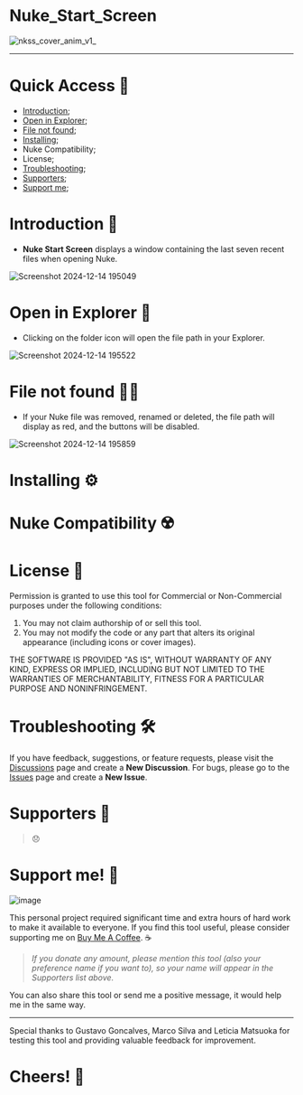 # Nuke_Start_Screen
![nkss_cover_anim_v1_](https://github.com/user-attachments/assets/8a543507-4f7a-463a-8369-ceb1fb12b58c)

---

# Quick Access 🔗
- [Introduction](https://github.com/danilodelucio/Nuke_Start_Screen?tab=readme-ov-file#introduction-);
- [Open in Explorer](https://github.com/danilodelucio/Nuke_Start_Screen?tab=readme-ov-file#open-in-explorer-);
- [File not found](https://github.com/danilodelucio/Nuke_Start_Screen?tab=readme-ov-file#file-not-found-%EF%B8%8F);
- [Installing](https://github.com/danilodelucio/Nuke_Start_Screen?tab=readme-ov-file#installing-%EF%B8%8F);
- Nuke Compatibility;
- License;
- [Troubleshooting](https://github.com/danilodelucio/Nuke_Start_Screen?tab=readme-ov-file#troubleshooting-%EF%B8%8F);
- [Supporters](https://github.com/danilodelucio/Nuke_Start_Screen?tab=readme-ov-file#supporters-);
- [Support me](https://github.com/danilodelucio/Nuke_Start_Screen?tab=readme-ov-file#support-me-);

# Introduction 📌
- **Nuke Start Screen** displays a window containing the last seven recent files when opening Nuke.

![Screenshot 2024-12-14 195049](https://github.com/user-attachments/assets/045863c7-9cf3-4dd6-bd74-656f26c01832)

# Open in Explorer 📁
- Clicking on the folder icon will open the file path in your Explorer.

![Screenshot 2024-12-14 195522](https://github.com/user-attachments/assets/7167ee50-76d9-47e7-a4ff-d522234a6167)

# File not found ⛓️‍💥
- If your Nuke file was removed, renamed or deleted, the file path will display as red, and the buttons will be disabled.

![Screenshot 2024-12-14 195859](https://github.com/user-attachments/assets/f6fc781e-3d1a-4128-a3df-bbf9a9b3905a)

# Installing ⚙️

# Nuke Compatibility ☢️

# License 📝
Permission is granted to use this tool for Commercial or Non-Commercial purposes under the following conditions:

1. You may not claim authorship of or sell this tool.
2. You may not modify the code or any part that alters its original appearance (including icons or cover images).

THE SOFTWARE IS PROVIDED "AS IS", WITHOUT WARRANTY OF ANY KIND, EXPRESS OR IMPLIED, INCLUDING BUT NOT LIMITED TO THE WARRANTIES OF MERCHANTABILITY, FITNESS FOR A PARTICULAR PURPOSE AND NONINFRINGEMENT.

# Troubleshooting 🛠️
If you have feedback, suggestions, or feature requests, please visit the [Discussions](https://github.com/danilodelucio/Nuke_Start_Screen/discussions) page and create a **New Discussion**.
For bugs, please go to the [Issues](https://github.com/danilodelucio/Nuke_Start_Screen/issues) page and create a **New Issue**.

# Supporters 💪
> 😞

# Support me! 🥺

![image](https://github.com/user-attachments/assets/45a4c358-d381-4f80-aacf-dffc997e3b46)

This personal project required significant time and extra hours of hard work to make it available to everyone.
If you find this tool useful, please consider supporting me on [Buy Me A Coffee](https://buymeacoffee.com/danilodelucio). ☕

> _If you donate any amount, please mention this tool (also your preference name if you want to), so your name will appear in the Supporters list above._

You can also share this tool or send me a positive message, it would help me in the same way.

---

Special thanks to Gustavo Goncalves, Marco Silva and Leticia Matsuoka for testing this tool and providing valuable feedback for improvement.

# Cheers! 🥂

